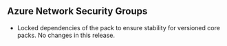 ## Azure Network Security Groups

- Locked dependencies of the pack to ensure stability for versioned core packs. No changes in this release.
